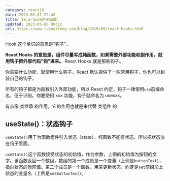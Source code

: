 ```yaml
---
category: react18
date: 2023-03-01 22:42
title: 18.a-hook钩子函数
updated: 2023-05-08 09:12
url: https://www.ruanyifeng.com/blog/2019/09/react-hooks.html
---
```


Hook 这个单词的意思是"钩子"。

**React Hooks 的意思是，组件尽量写成纯函数，如果需要外部功能和副作用，就用钩子把外部代码"钩"进来。** React Hooks 就是那些钩子。

你需要什么功能，就使用什么钩子。React 默认提供了一些常用钩子，你也可以封装自己的钩子。

所有的钩子都是为函数引入外部功能，所以 React 约定，钩子一律使用`use`前缀命名，便于识别。你要使用 xxx 功能，钩子就命名为 usexxx。

有点像 类继承 的作用，它的作用也就是来代替 类组件 的

## useState()：状态钩子

`useState()`用于为函数组件引入状态（state）。纯函数不能有状态，所以把状态放在钩子里面。

`useState()`这个函数接受状态的初始值，作为参数，上例的初始值为按钮的文字。该函数返回一个数组，数组的第一个成员是一个变量（上例是`buttonText`），指向状态的当前值。第二个成员是一个函数，用来更新状态，约定是`set`前缀加上状态的变量名（上例是`setButtonText`）。